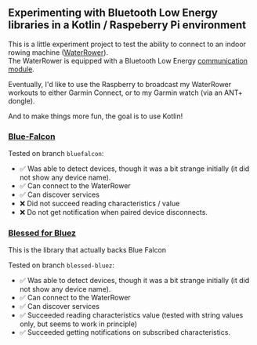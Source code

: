 ## Experimenting with Bluetooth Low Energy libraries in a Kotlin / Raspeberry Pi environment

This is a little experiment project to test the ability to connect to an indoor rowing machine ([WaterRower](https://www.waterrower.com/)).  
The WaterRower is equipped with a Bluetooth Low Energy [communication module](https://www.waterrower.com/us/products/waterrower-commodule).

Eventually, I'd like to use the Raspberry to broadcast my WaterRower workouts to either Garmin Connect, or to my Garmin watch (via an ANT+ dongle).

And to make things more fun, the goal is to use Kotlin!


### [Blue-Falcon](https://github.com/Reedyuk/blue-falcon)

Tested on branch `bluefalcon`:
- ✅ Was able to detect devices, though it was a bit strange initially (it did not show any device name).
- ✅ Can connect to the WaterRower
- ✅ Can discover services
- ❌ Did not succeed reading characteristics / value
- ❌ Do not get notification when paired device disconnects.

### [Blessed for Bluez](https://github.com/weliem/blessed-bluez)

This is the library that actually backs Blue Falcon

Tested on branch `blessed-bluez`:
- ✅ Was able to detect devices, though it was a bit strange initially (it did not show any device name).
- ✅ Can connect to the WaterRower
- ✅ Can discover services
- ✅ Succeeded reading characteristics value (tested with string values only, but seems to work in principle)
- ✅ Succeeded getting notifications on subscribed characteristics.